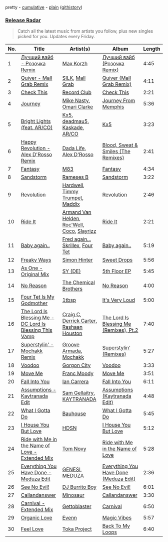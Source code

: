 pretty - [cumulative](/playlists/cumulative/Release%20Radar.md) - [plain](/playlists/plain/37i9dQZEVXbsudmxBFKW7G) ([githistory](https://github.githistory.xyz/vitokorn/spotify-playlist-archive/blob/master/playlists/plain/37i9dQZEVXbsudmxBFKW7G))

### [Release Radar](https://open.spotify.com/playlist/37i9dQZEVXbsudmxBFKW7G)

> Catch all the latest music from artists you follow, plus new singles picked for you. Updates every Friday.

| No. | Title | Artist(s) | Album | Length |
|---|---|---|---|---|
| 1 | [Лучший вайб - Розочка Remix](https://open.spotify.com/track/0oIo4Fi47aRwewDFdUPHjj) | [Max Korzh](https://open.spotify.com/artist/5meD8C7oGK5yUEY2T7ZZ7W) | [Лучший вайб (Розочка Remix)](https://open.spotify.com/album/2HjZ8jZ6S4R1SuupovA8JW) | 4:45 |
| 2 | [Quiver - Mall Grab Remix](https://open.spotify.com/track/4R7vuI9krwl6PJOH6vijPB) | [SILK](https://open.spotify.com/artist/01epL9hgF4G7guGkrnzR8a), [Mall Grab](https://open.spotify.com/artist/7yF6JnFPDzgml2Ytkyl5D7) | [Quiver (Mall Grab Remix)](https://open.spotify.com/album/6d4obZGTuDDUSj4oVxRUqt) | 4:11 |
| 3 | [Check This](https://open.spotify.com/track/0gXGDJU1nam6UTfvEX196r) | [Record Club](https://open.spotify.com/artist/4cArYfwQ0BrfSEhaDwhVYQ) | [Check This](https://open.spotify.com/album/4kV8fzYbC8HQeyQjTKMyts) | 2:21 |
| 4 | [Journey](https://open.spotify.com/track/5A8wFGmnEk89Xugptd2M6U) | [Mike Nasty](https://open.spotify.com/artist/6kbSgW17fy30NioACFOt4X), [Omari Clarke](https://open.spotify.com/artist/2vJDi38eRVjuSyxEOZ9EWX) | [Journey From Memphis](https://open.spotify.com/album/0BMIY0dVtnFS1yI61Shixn) | 5:36 |
| 5 | [Bright Lights (feat. AR/CO)](https://open.spotify.com/track/7hz4FnANJOY7tR8eutPxIP) | [Kx5](https://open.spotify.com/artist/2avRYQUWQpIkzJOEkf0MdY), [deadmau5](https://open.spotify.com/artist/2CIMQHirSU0MQqyYHq0eOx), [Kaskade](https://open.spotify.com/artist/6TQj5BFPooTa08A7pk8AQ1), [AR/CO](https://open.spotify.com/artist/7mGI9Sd66FqHjIkwzkgbG7) | [Kx5](https://open.spotify.com/album/7krgzxFJr9YxsmyWlO5Ubg) | 3:23 |
| 6 | [Happy Revolution - Alex D'Rosso Remix](https://open.spotify.com/track/77sLBjkgbknLR0mfW34ZcQ) | [Dada Life](https://open.spotify.com/artist/00sAT5YX8W3xNd1EuqyHw9), [Alex D'Rosso](https://open.spotify.com/artist/6gT6Fw0g5nBD3RQiZub7cA) | [Blood, Sweat & Smiles (The Remixes)](https://open.spotify.com/album/7KfQZEIyNZJF97vH1UXgTp) | 2:41 |
| 7 | [Fantasy](https://open.spotify.com/track/16xXl1y4lfDOPiczd3ohEs) | [M83](https://open.spotify.com/artist/63MQldklfxkjYDoUE4Tppz) | [Fantasy](https://open.spotify.com/album/3OP8x4M096zMaMx3Rk89fw) | 4:34 |
| 8 | [Sandstorm](https://open.spotify.com/track/6BgDKBEgQRIHVLJH1IFo7Y) | [Rameses B](https://open.spotify.com/artist/06EfEcjc0vdvI6VNL0soIO) | [Sandstorm](https://open.spotify.com/album/3WaL1IqYdj501bSd8wMYL3) | 3:22 |
| 9 | [Revolution](https://open.spotify.com/track/4YtVNUrDjKbdrpkreAaz17) | [Hardwell](https://open.spotify.com/artist/6BrvowZBreEkXzJQMpL174), [Timmy Trumpet](https://open.spotify.com/artist/0CbeG1224FS58EUx4tPevZ), [Maddix](https://open.spotify.com/artist/0RMeG9M8QFzss9bAbq99KA) | [Revolution](https://open.spotify.com/album/19EBg9uVXWeTh3T0MzAj7X) | 2:46 |
| 10 | [Ride It](https://open.spotify.com/track/5NRTboPmhyT36EkECwQZwO) | [Armand Van Helden](https://open.spotify.com/artist/3cQA9WH8liZfeja1DxcDYE), [Roc'Well](https://open.spotify.com/artist/24ymM2hmciAJvXw8mrXqY1), [Coco](https://open.spotify.com/artist/7q33wxvdJ95u6w3fY2q5ai), [Slayrizz](https://open.spotify.com/artist/2g9SWtMYaTDIqWxaOBe495) | [Ride It](https://open.spotify.com/album/0hpKj3ucwfMHnvf5xEwWfI) | 2:21 |
| 11 | [Baby again..](https://open.spotify.com/track/4zlbKky2yA657Sk5rekZoR) | [Fred again..](https://open.spotify.com/artist/4oLeXFyACqeem2VImYeBFe), [Skrillex](https://open.spotify.com/artist/5he5w2lnU9x7JFhnwcekXX), [Four Tet](https://open.spotify.com/artist/7Eu1txygG6nJttLHbZdQOh) | [Baby again..](https://open.spotify.com/album/7J7redEXgOUEsUBXukhkUF) | 5:19 |
| 12 | [Freaky Ways](https://open.spotify.com/track/2HqXBAwJrtsZElRwGDQ175) | [Simon Hinter](https://open.spotify.com/artist/0srFR4SiuKqyNwipA8SPTl) | [Sweet Drops](https://open.spotify.com/album/2CXEmRqdf255fmFZ7P97Zj) | 5:56 |
| 13 | [As One - Original Mix](https://open.spotify.com/track/1Rb16Lc8vb5bZT80fqdWMo) | [SY (DE)](https://open.spotify.com/artist/2paTJsGP7RUM8EA50cUwDV) | [5th Floor EP](https://open.spotify.com/album/7ioeEQE7tQqTU9zRlB2Sfv) | 5:45 |
| 14 | [No Reason](https://open.spotify.com/track/70JiPk5FBlc6eymIcHPCxU) | [The Chemical Brothers](https://open.spotify.com/artist/1GhPHrq36VKCY3ucVaZCfo) | [No Reason](https://open.spotify.com/album/0noR7T69B8RDZ71B5VIIrt) | 4:00 |
| 15 | [Four Tet Is My Godmother](https://open.spotify.com/track/7l2W8Re8ZxArLltGHQ7b3n) | [1tbsp](https://open.spotify.com/artist/6G01WYFYF91rjG5LtwMhY4) | [It's Very Loud](https://open.spotify.com/album/6IERtDEcLcMkt23FEueAH7) | 5:00 |
| 16 | [The Lord Is Blessing Me - DC Lord Is Blessing This Vamp](https://open.spotify.com/track/0EWZ4baX5SVqkOZaCyxNM0) | [Craig C](https://open.spotify.com/artist/6CtCL66BRNFWVVimrOH2Mk), [Derrick Carter](https://open.spotify.com/artist/3XwBizyFmbCCUFcdcsvMmm), [Rashaan Houston](https://open.spotify.com/artist/7db2qNdVJcl8O0uSB5V2do) | [The Lord Is Blessing Me (Remixes), Pt.2](https://open.spotify.com/album/7xEzWmXZfDlo16FYlNoXZW) | 7:40 |
| 17 | [Superstylin' - Mochakk Remix](https://open.spotify.com/track/2UXqFqCNJjC3mcwFXy0Ot5) | [Groove Armada](https://open.spotify.com/artist/67tgMwUfnmqzYsNAtnP6YJ), [Mochakk](https://open.spotify.com/artist/0rTh1tAdrEbdKZBTiiAQSo) | [Superstylin' (Remixes)](https://open.spotify.com/album/4tkKsWv3CtD4CtDqErzPCs) | 5:27 |
| 18 | [Voodoo](https://open.spotify.com/track/3JsH3qnwhYGs20PBMsCgNx) | [Gorgon City](https://open.spotify.com/artist/4VNQWV2y1E97Eqo2D5UTjx) | [Voodoo](https://open.spotify.com/album/32JzuMXyPDs6ihDnRGh8vy) | 3:33 |
| 19 | [Move Me](https://open.spotify.com/track/43tuFT8GAG5mPSktLVcqOY) | [Franc Moody](https://open.spotify.com/artist/10GT4yz8c6xjjnPGtGPI1l) | [Move Me](https://open.spotify.com/album/2DPuySW5r1sHgWXD7s4UfE) | 3:51 |
| 20 | [Fall Into You](https://open.spotify.com/track/38h66ysJeAIptnnligW0vR) | [Ian Carrera](https://open.spotify.com/artist/3uXrsLht1X2ZEpZ4aAWNSO) | [Fall Into You](https://open.spotify.com/album/5d85Yvlhee3JgyfnMlAGSO) | 6:11 |
| 21 | [Assumptions - Kaytranada Edit](https://open.spotify.com/track/7lWdyj9RrMsEN6F0Dl0irE) | [Sam Gellaitry](https://open.spotify.com/artist/07UJz804RJxqNvxFXC3h9H), [KAYTRANADA](https://open.spotify.com/artist/6qgnBH6iDM91ipVXv28OMu) | [Assumptions (Kaytranada Edit)](https://open.spotify.com/album/5YTiQmOzu1m293UgtWNJSR) | 4:48 |
| 22 | [What I Gotta Do](https://open.spotify.com/track/0fPCVak0wyvtxcqvqcIRFA) | [Bauhouse](https://open.spotify.com/artist/3W0ymz5go3eaOIclFYWyzz) | [What I Gotta Do](https://open.spotify.com/album/5xo18Y0axrrqc0OA6n1mcG) | 5:45 |
| 23 | [I House You But Love](https://open.spotify.com/track/1cM5PImUBoRDgc17YfNRWS) | [HDSN](https://open.spotify.com/artist/0Y3cLALqiPM33V0ObA5TUz) | [I House You But Love](https://open.spotify.com/album/2LYHZok21nQ8Rz4kkUxhQO) | 5:12 |
| 24 | [Ride with Me in the Name of Love - Extended Mix](https://open.spotify.com/track/4HyEXxGNl5KcmhMEEsbOPP) | [Tom Novy](https://open.spotify.com/artist/1EVpn7mXyF07LuJqgUk6RX) | [Ride with Me in the Name of Love](https://open.spotify.com/album/61PIO0iGcH1rRC3OeYBtuE) | 5:28 |
| 25 | [Everything You Have Done - Meduza Edit](https://open.spotify.com/track/5ooCfBqZyTB5CTdu1x7S77) | [GENESI](https://open.spotify.com/artist/4OG9hOPsfAEziKvOJj2SG7), [MEDUZA](https://open.spotify.com/artist/0xRXCcSX89eobfrshSVdyu) | [Everything You Have Done (Meduza Edit)](https://open.spotify.com/album/6MHJBq2F6942ToNXteGQTe) | 2:36 |
| 26 | [See No Evil!](https://open.spotify.com/track/07xubZepicqYfWpGPlhCiA) | [DJ Burrito Boy](https://open.spotify.com/artist/2pFOjtj3qr6VMpwvFTTuFZ) | [See No Evil!](https://open.spotify.com/album/2j1YMqoHpsMch2UEWOZgPp) | 6:01 |
| 27 | [Callandanswer](https://open.spotify.com/track/3pe0Y2yZwLxEF31skwke4T) | [Minosaur](https://open.spotify.com/artist/6hwdYlw5gaGCo60z4UcpIk) | [Callandanswer](https://open.spotify.com/album/6Fh4teXccCG2PhhUuh7mmc) | 3:30 |
| 28 | [Carnival - Extended Mix](https://open.spotify.com/track/6DaIldm1ZHpCfDtdkxUTgU) | [Gettoblaster](https://open.spotify.com/artist/5LGa1U6Mwiib6ocVuJItcG) | [Carnival](https://open.spotify.com/album/2uIKgmLEjzaBB2ovtvBJ7g) | 6:50 |
| 29 | [Organic Love](https://open.spotify.com/track/3bH0hdTcDi4r2TwIxILpkG) | [Evenn](https://open.spotify.com/artist/30kpgNwGVZy5ybSpt29HO5) | [Magic Vibes](https://open.spotify.com/album/6ES0vtmhcwjaPghELwPo2f) | 5:57 |
| 30 | [Feel Love](https://open.spotify.com/track/3fA3AT0uL1nIvwnxiN5bd2) | [Toka Project](https://open.spotify.com/artist/5r7L27ZkMlLJVQB6SfbYOp) | [Back To My Loops](https://open.spotify.com/album/5TtAihHHDmk7KaSNGnay4b) | 6:40 |